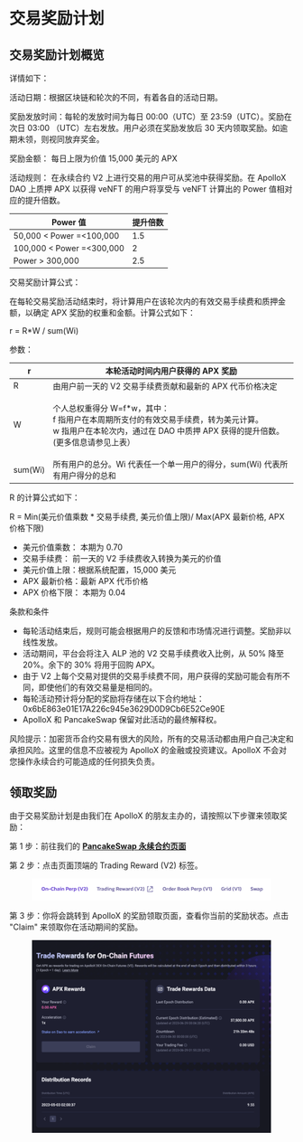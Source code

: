 # 交易奖励计划

## 交易奖励计划概览

详情如下：

活动日期：根据区块链和轮次的不同，有着各自的活动日期。

奖励发放时间：每轮的发放时间为每日 00:00（UTC）至 23:59（UTC）。奖励在次日 03:00 （UTC）左右发放。用户必须在奖励发放后 30 天内领取奖励。如逾期未领，则视同放弃奖金。

奖励金额： 每日上限为价值 15,000 美元的 APX&#x20;

活动规则： 在永续合约 V2 上进行交易的用户可从奖池中获得奖励。在 ApolloX DAO 上质押 APX 以获得 veNFT 的用户将享受与 veNFT 计算出的 Power 值相对应的提升倍数。

| Power 值                   | 提升倍数 |
| ------------------------- | ---- |
| 50,000 < Power =<100,000  | 1.5  |
| 100,000 < Power =<300,000 | 2    |
| Power > 300,000           | 2.5  |

交易奖励计算公式：&#x20;

在每轮交易奖励活动结束时，将计算用户在该轮次内的有效交易手续费和质押金额，以确定 APX 奖励的权重和金额。计算公式如下：

r = R\*W / sum(Wi)



参数：

| r       | 本轮活动时间内用户获得的 APX 奖励                                                                                        |
| ------- | ---------------------------------------------------------------------------------------------------------- |
| R       | 由用户前一天的 V2 交易手续费贡献和最新的 APX 代币价格决定                                                                          |
| W       | <p>个人总权重得分 W=f*w，其中：<br>f 指用户在本周期所支付的有效交易手续费，转为美元计算。<br>w 指用户在本轮次内，通过在 DAO 中质押 APX 获得的提升倍数。(更多信息请参见上表）</p> |
| sum(Wi) | 所有用户的总分。Wi 代表任一个单一用户的得分，sum(Wi) 代表所有用户得分的总和                                                                |

R 的计算公式如下：

R = Min(美元价值乘数 \* 交易手续费, 美元价值上限)/ Max(APX 最新价格, APX 价格下限)

* 美元价值乘数： 本期为 0.70
* 交易手续费： 前一天的 V2 手续费收入转换为美元的价值
* 美元价值上限：根据系统配置，15,000 美元
* APX 最新价格：最新 APX 代币价格
* APX 价格下限： 本期为 0.04

条款和条件

* 每轮活动结束后，规则可能会根据用户的反馈和市场情况进行调整。奖励非以线性发放。
* 活动期间，平台会将注入 ALP 池的 V2 交易手续费收入比例，从 50% 降至 20%。余下的 30% 将用于回购 APX。
* 由于 V2 上每个交易对提供的交易手续费不同，用户获得的奖励可能会有所不同，即使他们的有效交易量是相同的。
* 每轮活动预计将分配的奖励将存储在以下合约地址：0x6bE863e01E17A226c945e3629D0D9Cb6E52Ce90E
* ApolloX 和 PancakeSwap 保留对此活动的最终解释权。

风险提示：加密货币合约交易有很大的风险，所有的交易活动都由用户自己决定和承担风险。这里的信息不应被视为 ApolloX 的金融或投资建议。ApolloX 不会对您操作永续合约可能造成的任何损失负责。

## 领取奖励&#x20;

由于交易奖励计划是由我们在 ApolloX 的朋友主办的，请按照以下步骤来领取奖励：

第 1 步：前往我们的 [**PancakeSwap 永续合约页面**](https://perp.pancakeswap.finance/en/futures/v2/BTCUSD)

第 2 步：点击页面顶端的 Trading Reward (V2) 标签。

<figure><img src="../../../../.gitbook/assets/image (224).png" alt=""><figcaption></figcaption></figure>

第 3 步：你将会跳转到 ApolloX 的奖励领取页面，查看你当前的奖励状态。点击 "Claim" 来领取你在活动期间的奖励。

<figure><img src="../../../../.gitbook/assets/image (225).png" alt=""><figcaption></figcaption></figure>
